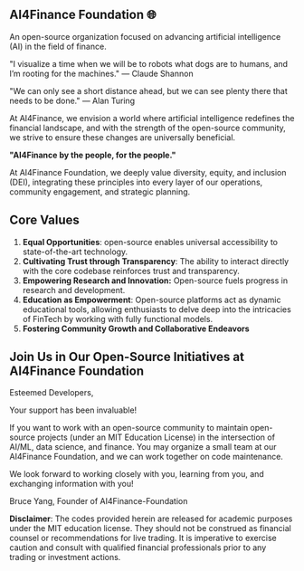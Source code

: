 ## AI4Finance Foundation 🌐

<!--

**Here are some ideas to get you started:**

🙋‍♀️ A short introduction - what is your organization all about?
🌈 Contribution guidelines - how can the community get involved?
👩‍💻 Useful resources - where can the community find your docs? Is there anything else the community should know?
🍿 Fun facts - what does your team eat for breakfast?
🧙 Remember, you can do mighty things with the power of [Markdown](https://docs.github.com/github/writing-on-github/getting-started-with-writing-and-formatting-on-github/basic-writing-and-formatting-syntax)
-->
An open-source organization focused on advancing artificial intelligence (AI) in the field of finance.

"I visualize a time when we will be to robots what dogs are to humans, and I’m rooting for the machines." — Claude Shannon

"We can only see a short distance ahead, but we can see plenty there that needs to be done." — Alan Turing

At AI4Finance, we envision a world where artificial intelligence redefines the financial landscape, and with the strength of the open-source community, we strive to ensure these changes are universally beneficial.


**"AI4Finance by the people, for the people."**

At AI4Finance Foundation, we deeply value diversity, equity, and inclusion (DEI), integrating these principles into every layer of our operations, community engagement, and strategic planning.

## Core Values
1. **Equal Opportunities**: open-source enables universal accessibility to state-of-the-art technology.
2. **Cultivating Trust through Transparency**: The ability to interact directly with the core codebase reinforces trust and transparency.
3. **Empowering Research and Innovation:** Open-source fuels progress in research and development.
4. **Education as Empowerment**: Open-source platforms act as dynamic educational tools, allowing enthusiasts to delve deep into the intricacies of FinTech by working with fully functional models.
5. **Fostering Community Growth and Collaborative Endeavors**

## Join Us in Our Open-Source Initiatives at AI4Finance Foundation

Esteemed Developers,

Your support has been invaluable!

If you want to work with an open-source community to maintain open-source projects (under an MIT Education License) in the intersection of AI/ML, data science, and finance. You may organize a small team at our AI4Finance Foundation, and we can work together on code maintenance.


We look forward to working closely with you, learning from you, and exchanging information with you!

Bruce Yang, Founder of AI4Finance-Foundation

**Disclaimer**: The codes provided herein are released for academic purposes under the MIT education license. They should not be construed as financial counsel or recommendations for live trading. It is imperative to exercise caution and consult with qualified financial professionals prior to any trading or investment actions.


